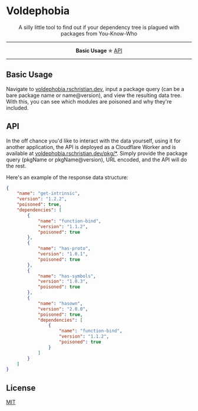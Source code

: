 # Voldephobia

<p align="center">A silly little tool to find out if your dependency tree is plagued with packages from You-Know-Who</p>

---

<p align="center">
    <strong>Basic Usage</strong> ✯
    <a href="#api">API</a>
</p>

---

## Basic Usage

Navigate to <a href="https://voldephobia.rschristian.dev">voldephobia.rschristian.dev</a>, input a package query (can be a bare package name or name@version), and view the resulting data tree. With this, you can see which modules are poisoned and why they're included.

## API

In the off chance you'd like to interact with the data yourself, using it for another application, the API is deployed as a Cloudflare Worker and is available at <a href="https://voldephobia.rschristian.dev/pkg/">voldephobia.rschristian.dev/pkg/\*</a>. Simply provide the package query (pkgName or pkgName@version), URL encoded, and the API will do the rest.

Here's an example of the response data structure:

```json
{
    "name": "get-intrinsic",
    "version": "1.2.2",
    "poisoned": true,
    "dependencies": [
        {
            "name": "function-bind",
            "version": "1.1.2",
            "poisoned": true
        },
        {
            "name": "has-proto",
            "version": "1.0.1",
            "poisoned": true
        },
        {
            "name": "has-symbols",
            "version": "1.0.3",
            "poisoned": true
        },
        {
            "name": "hasown",
            "version": "2.0.0",
            "poisoned": true,
            "dependencies": [
                {
                    "name": "function-bind",
                    "version": "1.1.2",
                    "poisoned": true
                }
            ]
        }
    ]
}
```

## License

[MIT](https://github.com/rschristian/voldephobia/blob/master/LICENSE)
